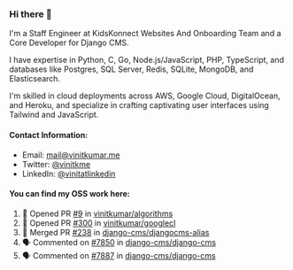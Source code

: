 ### Hi there 👋

I'm a Staff Engineer at KidsKonnect Websites And Onboarding Team and a Core Developer for Django CMS.

I have expertise in Python, C, Go, Node.js/JavaScript, PHP, TypeScript, and databases like Postgres, SQL Server, Redis, SQLite, MongoDB, and Elasticsearch. 

I'm skilled in cloud deployments across AWS, Google Cloud, DigitalOcean, and Heroku, and specialize in crafting captivating user interfaces using Tailwind and JavaScript. 

#### Contact Information:

- Email: <a href="mailto:mail@vinitkumar.me">mail@vinitkumar.me</a>
- Twitter: [@vinitkme](https://twitter.com/vinitkme)
- LinkedIn: [@vinitatlinkedin](https://www.linkedin.com/in/vinitatlinkedin/)  

#### You can find my OSS work here:

<!--START_SECTION:activity-->
1. 💪 Opened PR [#9](https://github.com/vinitkumar/algorithms/pull/9) in [vinitkumar/algorithms](https://github.com/vinitkumar/algorithms)
2. 💪 Opened PR [#300](https://github.com/vinitkumar/googlecl/pull/300) in [vinitkumar/googlecl](https://github.com/vinitkumar/googlecl)
3. 🎉 Merged PR [#238](https://github.com/django-cms/djangocms-alias/pull/238) in [django-cms/djangocms-alias](https://github.com/django-cms/djangocms-alias)
4. 🗣 Commented on [#7850](https://github.com/django-cms/django-cms/pull/7850#issuecomment-2121038701) in [django-cms/django-cms](https://github.com/django-cms/django-cms)
5. 🗣 Commented on [#7887](https://github.com/django-cms/django-cms/pull/7887#issuecomment-2121025792) in [django-cms/django-cms](https://github.com/django-cms/django-cms)
<!--END_SECTION:activity-->
